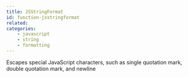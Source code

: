 ```yaml
---
title: JSStringFormat
id: function-jsstringformat
related:
categories:
    - javascript
    - string
    - formatting
---
```


Escapes special JavaScript characters, such as single quotation
        mark, double quotation mark, and newline